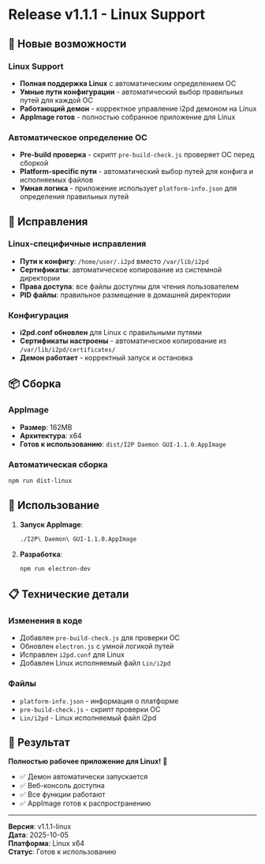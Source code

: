 # Release v1.1.1 - Linux Support

## 🎉 Новые возможности

### Linux Support
- **Полная поддержка Linux** с автоматическим определением ОС
- **Умные пути конфигурации** - автоматический выбор правильных путей для каждой ОС
- **Работающий демон** - корректное управление i2pd демоном на Linux
- **AppImage готов** - полностью собранное приложение для Linux

### Автоматическое определение ОС
- **Pre-build проверка** - скрипт `pre-build-check.js` проверяет ОС перед сборкой
- **Platform-specific пути** - автоматический выбор путей для конфига и исполняемых файлов
- **Умная логика** - приложение использует `platform-info.json` для определения правильных путей

## 🔧 Исправления

### Linux-специфичные исправления
- **Пути к конфигу**: `/home/user/.i2pd` вместо `/var/lib/i2pd`
- **Сертификаты**: автоматическое копирование из системной директории
- **Права доступа**: все файлы доступны для чтения пользователем
- **PID файлы**: правильное размещение в домашней директории

### Конфигурация
- **i2pd.conf обновлен** для Linux с правильными путями
- **Сертификаты настроены** - автоматическое копирование из `/var/lib/i2pd/certificates/`
- **Демон работает** - корректный запуск и остановка

## 📦 Сборка

### AppImage
- **Размер**: 162MB
- **Архитектура**: x64
- **Готов к использованию**: `dist/I2P Daemon GUI-1.1.0.AppImage`

### Автоматическая сборка
```bash
npm run dist-linux
```

## 🚀 Использование

1. **Запуск AppImage**:
   ```bash
   ./I2P\ Daemon\ GUI-1.1.0.AppImage
   ```

2. **Разработка**:
   ```bash
   npm run electron-dev
   ```

## 📋 Технические детали

### Изменения в коде
- Добавлен `pre-build-check.js` для проверки ОС
- Обновлен `electron.js` с умной логикой путей
- Исправлен `i2pd.conf` для Linux
- Добавлен Linux исполняемый файл `Lin/i2pd`

### Файлы
- `platform-info.json` - информация о платформе
- `pre-build-check.js` - скрипт проверки ОС
- `Lin/i2pd` - Linux исполняемый файл i2pd

## 🎯 Результат

**Полностью рабочее приложение для Linux!** 🚀

- ✅ Демон автоматически запускается
- ✅ Веб-консоль доступна
- ✅ Все функции работают
- ✅ AppImage готов к распространению

---

**Версия**: v1.1.1-linux  
**Дата**: 2025-10-05  
**Платформа**: Linux x64  
**Статус**: Готов к использованию
